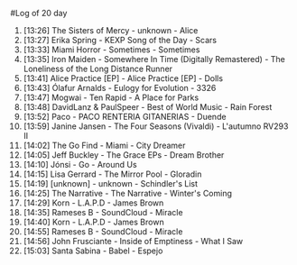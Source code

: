 #Log of 20 day

1. [13:26] The Sisters of Mercy - unknown - Alice
1. [13:27] Erika Spring - KEXP Song of the Day - Scars
1. [13:33] Miami Horror - Sometimes - Sometimes
1. [13:35] Iron Maiden - Somewhere In Time (Digitally Remastered) - The Loneliness of the Long Distance Runner
1. [13:41] Alice Practice [EP] - Alice Practice [EP] - Dolls
1. [13:43] Ólafur Arnalds - Eulogy for Evolution - 3326
1. [13:47] Mogwai - Ten Rapid - A Place for Parks
1. [13:48] DavidLanz & PaulSpeer - Best of World Music - Rain Forest
1. [13:52] Paco - PACO RENTERIA GITANERIAS - Duende
1. [13:59] Janine Jansen - The Four Seasons (Vivaldi) - L'autumno RV293 II
1. [14:02] The Go Find - Miami - City Dreamer
1. [14:05] Jeff Buckley - The Grace EPs - Dream Brother
1. [14:10] Jónsi - Go - Around Us
1. [14:15] Lisa Gerrard - The Mirror Pool - Gloradin
1. [14:19] [unknown] - unknown - Schindler's List
1. [14:25] The Narrative - The Narrative - Winter's Coming
1. [14:29] Korn - L.A.P.D - James Brown
1. [14:35] Rameses B - SoundCloud - Miracle
1. [14:40] Korn - L.A.P.D - James Brown
1. [14:55] Rameses B - SoundCloud - Miracle
1. [14:56] John Frusciante - Inside of Emptiness - What I Saw
1. [15:03] Santa Sabina - Babel - Espejo
